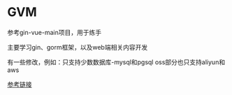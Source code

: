 # GVM
参考gin-vue-main项目，用于练手

主要学习gin、gorm框架，以及web端相关内容开发

有一些修改，例如：只支持少数数据库-mysql和pgsql
oss部分也只支持aliyun和aws

[参考链接](https://github.com/flipped-aurora/gin-vue-admin)